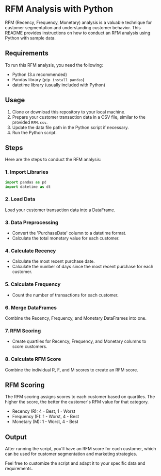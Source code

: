 # RFM Analysis with Python

RFM (Recency, Frequency, Monetary) analysis is a valuable technique for customer segmentation and understanding customer behavior. This README provides instructions on how to conduct an RFM analysis using Python with sample data.


## Requirements
To run this RFM analysis, you need the following:
- Python (3.x recommended)
- Pandas library (`pip install pandas`)
- datetime library (usually included with Python)

## Usage
1. Clone or download this repository to your local machine.
2. Prepare your customer transaction data in a CSV file, similar to the provided `RFM.csv`.
3. Update the data file path in the Python script if necessary.
4. Run the Python script.

## Steps
Here are the steps to conduct the RFM analysis:

### 1. Import Libraries
```python
import pandas as pd
import datetime as dt
```

### 2. Load Data
Load your customer transaction data into a DataFrame.

### 3. Data Preprocessing
- Convert the 'PurchaseDate' column to a datetime format.
- Calculate the total monetary value for each customer.

### 4. Calculate Recency
- Calculate the most recent purchase date.
- Calculate the number of days since the most recent purchase for each customer.

### 5. Calculate Frequency
- Count the number of transactions for each customer.

### 6. Merge DataFrames
Combine the Recency, Frequency, and Monetary DataFrames into one.

### 7. RFM Scoring
- Create quartiles for Recency, Frequency, and Monetary columns to score customers.

### 8. Calculate RFM Score
Combine the individual R, F, and M scores to create an RFM score.

## RFM Scoring
The RFM scoring assigns scores to each customer based on quartiles. The higher the score, the better the customer's RFM value for that category.

- Recency (R): 4 - Best, 1 - Worst
- Frequency (F): 1 - Worst, 4 - Best
- Monetary (M): 1 - Worst, 4 - Best

## Output
After running the script, you'll have an RFM score for each customer, which can be used for customer segmentation and marketing strategies.

Feel free to customize the script and adapt it to your specific data and requirements.
